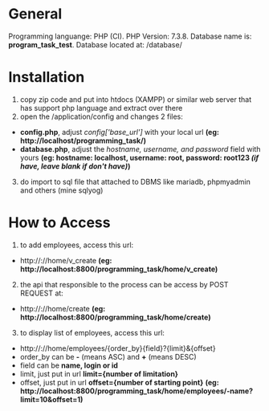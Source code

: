 # General
Programming languange: PHP (CI).
PHP Version: 7.3.8.
Database name is: **program_task_test**.
Database located at: <root-project>/database/

# Installation
1. copy zip code and put into htdocs (XAMPP) or similar web server that has support php language and extract over there
2. open the <root-project>/application/config and changes 2 files:
- **config.php**, adjust _config['base_url']_ with your local url 
**(eg: http://localhost/programming_task/)**
- **database.php**, adjust the _hostname, username, and password_ field with yours
**(eg: hostname: localhost, username: root, password: root123 _(if have, leave blank if don't have)_)**
3. do import to sql file that attached to DBMS like mariadb, phpmyadmin and others (mine sqlyog)

# How to Access
1. to add employees, access this url:
- http://<hostname>:<port>/<root-project>/home/v_create
**(eg: http://localhost:8800/programming_task/home/v_create)**
2. the api that responsible to the process can be access by POST REQUEST at:
- http://<hostname>:<port>/<root-project>/home/create
**(eg: http://localhost:8800/programming_task/home/create)**
3. to display list of employees, access this url:
- http://<hostname>:<port>/<root-project>/home/employees/{order_by}{field}?{limit}&{offset}
- order_by can be **-** (means ASC) and **+** (means DESC)
- field can be **name, login or id**
- limit, just put in url **limit={number of limitation}**
- offset, just put in url **offset={number of starting point}**
**(eg: http://localhost:8800/programming_task/home/employees/-name?limit=10&offset=1)**
